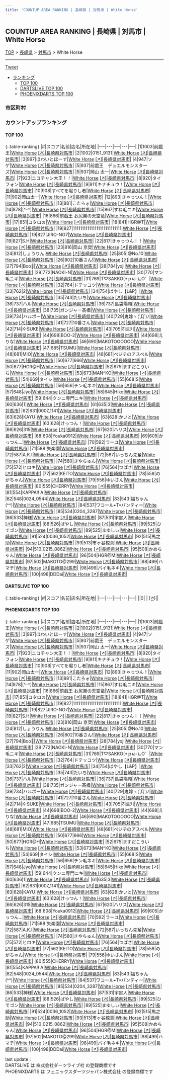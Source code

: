```yaml
---
title: 'COUNTUP AREA RANKING | 長崎県 | 対馬市 | White Horse'
---
```

## COUNTUP AREA RANKING | 長崎県 | 対馬市 | White Horse

[TOP](/darts/rank/) > [長崎県](/darts/rank/長崎県/) > [対馬市](/darts/rank/長崎県/対馬市/) > White Horse

___

<a href="https://twitter.com/share?ref_src=twsrc%5Etfw" data-text="COUNTUP AREA RANKING | 長崎県対馬市White Horse" class="twitter-share-button" data-hashtags="DARTSLIVE,PHOENIXDARTS,darts,ダーツ" data-show-count="false">Tweet</a>

* [ランキング](#カウントアップランキング)
    * [TOP 100](#top-100)
    * [DARTSLIVE TOP 100](#dartslive-top-100)
    * [PHOENIXDARTS TOP 100](#phoenixdarts-top-100)

### 市区町村

<ul>

</ul>

### カウントアップランキング

#### TOP 100



{:.table-ranking}
|#|スコア|名前|店名|所在地|
|---|---|---|---|---|
|1|1003|<span class="rank-name-pd">前戯王</span>|<a href="/darts/rank/shops/49602.html">White Horse</a> <a href="https://vs.phoenixdarts.com/jp/shop/shopDetailInfo/s_49602?s_seq=49602">[↗]</a>|<a href="/darts/rank/長崎県/対馬市">長崎県対馬市</a>|
|2|1002|<span class="rank-name-pd">0151_9131</span>|<a href="/darts/rank/shops/49602.html">White Horse</a> <a href="https://vs.phoenixdarts.com/jp/shop/shopDetailInfo/s_49602?s_seq=49602">[↗]</a>|<a href="/darts/rank/長崎県/対馬市">長崎県対馬市</a>|
|3|997|<span class="rank-name-pd">ほわいとほーす</span>|<a href="/darts/rank/shops/49602.html">White Horse</a> <a href="https://vs.phoenixdarts.com/jp/shop/shopDetailInfo/s_49602?s_seq=49602">[↗]</a>|<a href="/darts/rank/長崎県/対馬市">長崎県対馬市</a>|
|4|947|<span class="rank-name-pd">ソゲ</span>|<a href="/darts/rank/shops/49602.html">White Horse</a> <a href="https://vs.phoenixdarts.com/jp/shop/shopDetailInfo/s_49602?s_seq=49602">[↗]</a>|<a href="/darts/rank/長崎県/対馬市">長崎県対馬市</a>|
|5|937|<span class="rank-name-pd">前戯王　デュエルモンスターズ</span>|<a href="/darts/rank/shops/49602.html">White Horse</a> <a href="https://vs.phoenixdarts.com/jp/shop/shopDetailInfo/s_49602?s_seq=49602">[↗]</a>|<a href="/darts/rank/長崎県/対馬市">長崎県対馬市</a>|
|5|937|<span class="rank-name-pd">岡山 太一</span>|<a href="/darts/rank/shops/49602.html">White Horse</a> <a href="https://vs.phoenixdarts.com/jp/shop/shopDetailInfo/s_49602?s_seq=49602">[↗]</a>|<a href="/darts/rank/長崎県/対馬市">長崎県対馬市</a>|
|7|923|<span class="rank-name-pd">ニコチャン大王！！</span>|<a href="/darts/rank/shops/49602.html">White Horse</a> <a href="https://vs.phoenixdarts.com/jp/shop/shopDetailInfo/s_49602?s_seq=49602">[↗]</a>|<a href="/darts/rank/長崎県/対馬市">長崎県対馬市</a>|
|8|920|<span class="rank-name-pd">タイフォン</span>|<a href="/darts/rank/shops/49602.html">White Horse</a> <a href="https://vs.phoenixdarts.com/jp/shop/shopDetailInfo/s_49602?s_seq=49602">[↗]</a>|<a href="/darts/rank/長崎県/対馬市">長崎県対馬市</a>|
|9|911|<span class="rank-name-pd">キナチュウ！</span>|<a href="/darts/rank/shops/49602.html">White Horse</a> <a href="https://vs.phoenixdarts.com/jp/shop/shopDetailInfo/s_49602?s_seq=49602">[↗]</a>|<a href="/darts/rank/長崎県/対馬市">長崎県対馬市</a>|
|10|908|<span class="rank-name-pd">すべてを堀りし者</span>|<a href="/darts/rank/shops/49602.html">White Horse</a> <a href="https://vs.phoenixdarts.com/jp/shop/shopDetailInfo/s_49602?s_seq=49602">[↗]</a>|<a href="/darts/rank/長崎県/対馬市">長崎県対馬市</a>|
|11|902|<span class="rank-name-pd">岡山太一</span>|<a href="/darts/rank/shops/49602.html">White Horse</a> <a href="https://vs.phoenixdarts.com/jp/shop/shopDetailInfo/s_49602?s_seq=49602">[↗]</a>|<a href="/darts/rank/長崎県/対馬市">長崎県対馬市</a>|
|12|893|<span class="rank-name-pd">きゃっつん！</span>|<a href="/darts/rank/shops/49602.html">White Horse</a> <a href="https://vs.phoenixdarts.com/jp/shop/shopDetailInfo/s_49602?s_seq=49602">[↗]</a>|<a href="/darts/rank/長崎県/対馬市">長崎県対馬市</a>|
|13|881|<span class="rank-name-pd">こたろォ</span>|<a href="/darts/rank/shops/49602.html">White Horse</a> <a href="https://vs.phoenixdarts.com/jp/shop/shopDetailInfo/s_49602?s_seq=49602">[↗]</a>|<a href="/darts/rank/長崎県/対馬市">長崎県対馬市</a>|
|14|878|<span class="rank-name-pd">[^-^]</span>|<a href="/darts/rank/shops/49602.html">White Horse</a> <a href="https://vs.phoenixdarts.com/jp/shop/shopDetailInfo/s_49602?s_seq=49602">[↗]</a>|<a href="/darts/rank/長崎県/対馬市">長崎県対馬市</a>|
|15|867|<span class="rank-name-pd">すね毛ニキ</span>|<a href="/darts/rank/shops/49602.html">White Horse</a> <a href="https://vs.phoenixdarts.com/jp/shop/shopDetailInfo/s_49602?s_seq=49602">[↗]</a>|<a href="/darts/rank/長崎県/対馬市">長崎県対馬市</a>|
|16|866|<span class="rank-name-pd">前戯王   お尻巣の天空竜</span>|<a href="/darts/rank/shops/49602.html">White Horse</a> <a href="https://vs.phoenixdarts.com/jp/shop/shopDetailInfo/s_49602?s_seq=49602">[↗]</a>|<a href="/darts/rank/長崎県/対馬市">長崎県対馬市</a>|
|17|851|<span class="rank-name-pd">コタロぉ</span>|<a href="/darts/rank/shops/49602.html">White Horse</a> <a href="https://vs.phoenixdarts.com/jp/shop/shopDetailInfo/s_49602?s_seq=49602">[↗]</a>|<a href="/darts/rank/長崎県/対馬市">長崎県対馬市</a>|
|18|841|<span class="rank-name-pd">HGR@T</span>|<a href="/darts/rank/shops/49602.html">White Horse</a> <a href="https://vs.phoenixdarts.com/jp/shop/shopDetailInfo/s_49602?s_seq=49602">[↗]</a>|<a href="/darts/rank/長崎県/対馬市">長崎県対馬市</a>|
|19|827|<span class="rank-name-pd">111111111111111111111111111</span>|<a href="/darts/rank/shops/49602.html">White Horse</a> <a href="https://vs.phoenixdarts.com/jp/shop/shopDetailInfo/s_49602?s_seq=49602">[↗]</a>|<a href="/darts/rank/長崎県/対馬市">長崎県対馬市</a>|
|19|827|<span class="rank-name-pd">JIRO-NO7</span>|<a href="/darts/rank/shops/49602.html">White Horse</a> <a href="https://vs.phoenixdarts.com/jp/shop/shopDetailInfo/s_49602?s_seq=49602">[↗]</a>|<a href="/darts/rank/長崎県/対馬市">長崎県対馬市</a>|
|19|827|<span class="rank-name-pd">S.H</span>|<a href="/darts/rank/shops/49602.html">White Horse</a> <a href="https://vs.phoenixdarts.com/jp/shop/shopDetailInfo/s_49602?s_seq=49602">[↗]</a>|<a href="/darts/rank/長崎県/対馬市">長崎県対馬市</a>|
|22|817|<span class="rank-name-pd">きゃっつん！！</span>|<a href="/darts/rank/shops/49602.html">White Horse</a> <a href="https://vs.phoenixdarts.com/jp/shop/shopDetailInfo/s_49602?s_seq=49602">[↗]</a>|<a href="/darts/rank/長崎県/対馬市">長崎県対馬市</a>|
|23|816|<span class="rank-name-pd">岡山 京奨</span>|<a href="/darts/rank/shops/49602.html">White Horse</a> <a href="https://vs.phoenixdarts.com/jp/shop/shopDetailInfo/s_49602?s_seq=49602">[↗]</a>|<a href="/darts/rank/長崎県/対馬市">長崎県対馬市</a>|
|24|812|<span class="rank-name-pd">しょうりん</span>|<a href="/darts/rank/shops/49602.html">White Horse</a> <a href="https://vs.phoenixdarts.com/jp/shop/shopDetailInfo/s_49602?s_seq=49602">[↗]</a>|<a href="/darts/rank/長崎県/対馬市">長崎県対馬市</a>|
|25|805|<span class="rank-name-pd">@No.10</span>|<a href="/darts/rank/shops/49602.html">White Horse</a> <a href="https://vs.phoenixdarts.com/jp/shop/shopDetailInfo/s_49602?s_seq=49602">[↗]</a>|<a href="/darts/rank/長崎県/対馬市">長崎県対馬市</a>|
|26|802|<span class="rank-name-pd">10番さん!</span>|<a href="/darts/rank/shops/49602.html">White Horse</a> <a href="https://vs.phoenixdarts.com/jp/shop/shopDetailInfo/s_49602?s_seq=49602">[↗]</a>|<a href="/darts/rank/長崎県/対馬市">長崎県対馬市</a>|
|27|794|<span class="rank-name-pd">Boo🐷</span>|<a href="/darts/rank/shops/49602.html">White Horse</a> <a href="https://vs.phoenixdarts.com/jp/shop/shopDetailInfo/s_49602?s_seq=49602">[↗]</a>|<a href="/darts/rank/長崎県/対馬市">長崎県対馬市</a>|
|28|784|<span class="rank-name-pd">yoji</span>|<a href="/darts/rank/shops/49602.html">White Horse</a> <a href="https://vs.phoenixdarts.com/jp/shop/shopDetailInfo/s_49602?s_seq=49602">[↗]</a>|<a href="/darts/rank/長崎県/対馬市">長崎県対馬市</a>|
|29|772|<span class="rank-name-pd">NAOKI-N</span>|<a href="/darts/rank/shops/49602.html">White Horse</a> <a href="https://vs.phoenixdarts.com/jp/shop/shopDetailInfo/s_49602?s_seq=49602">[↗]</a>|<a href="/darts/rank/長崎県/対馬市">長崎県対馬市</a>|
|30|770|<span class="rank-name-pd">マン毛ニキ</span>|<a href="/darts/rank/shops/49602.html">White Horse</a> <a href="https://vs.phoenixdarts.com/jp/shop/shopDetailInfo/s_49602?s_seq=49602">[↗]</a>|<a href="/darts/rank/長崎県/対馬市">長崎県対馬市</a>|
|31|769|<span class="rank-name-pd">T♡SAKKO(*ｐω-)｡O゜</span>|<a href="/darts/rank/shops/49602.html">White Horse</a> <a href="https://vs.phoenixdarts.com/jp/shop/shopDetailInfo/s_49602?s_seq=49602">[↗]</a>|<a href="/darts/rank/長崎県/対馬市">長崎県対馬市</a>|
|32|764|<span class="rank-name-pd">ドテッコツ</span>|<a href="/darts/rank/shops/49602.html">White Horse</a> <a href="https://vs.phoenixdarts.com/jp/shop/shopDetailInfo/s_49602?s_seq=49602">[↗]</a>|<a href="/darts/rank/長崎県/対馬市">長崎県対馬市</a>|
|33|762|<span class="rank-name-pd">2</span>|<a href="/darts/rank/shops/49602.html">White Horse</a> <a href="https://vs.phoenixdarts.com/jp/shop/shopDetailInfo/s_49602?s_seq=49602">[↗]</a>|<a href="/darts/rank/長崎県/対馬市">長崎県対馬市</a>|
|34|754|<span class="rank-name-pd">ばやし【L&amp;P】</span>|<a href="/darts/rank/shops/49602.html">White Horse</a> <a href="https://vs.phoenixdarts.com/jp/shop/shopDetailInfo/s_49602?s_seq=49602">[↗]</a>|<a href="/darts/rank/長崎県/対馬市">長崎県対馬市</a>|
|35|743|<span class="rank-name-pd">たいち</span>|<a href="/darts/rank/shops/49602.html">White Horse</a> <a href="https://vs.phoenixdarts.com/jp/shop/shopDetailInfo/s_49602?s_seq=49602">[↗]</a>|<a href="/darts/rank/長崎県/対馬市">長崎県対馬市</a>|
|36|737|<span class="rank-name-pd">ハル</span>|<a href="/darts/rank/shops/49602.html">White Horse</a> <a href="https://vs.phoenixdarts.com/jp/shop/shopDetailInfo/s_49602?s_seq=49602">[↗]</a>|<a href="/darts/rank/長崎県/対馬市">長崎県対馬市</a>|
|36|737|<span class="rank-name-pd">島袋陽頼</span>|<a href="/darts/rank/shops/49602.html">White Horse</a> <a href="https://vs.phoenixdarts.com/jp/shop/shopDetailInfo/s_49602?s_seq=49602">[↗]</a>|<a href="/darts/rank/長崎県/対馬市">長崎県対馬市</a>|
|38|735|<span class="rank-name-pd">ガンジャー髙橋</span>|<a href="/darts/rank/shops/49602.html">White Horse</a> <a href="https://vs.phoenixdarts.com/jp/shop/shopDetailInfo/s_49602?s_seq=49602">[↗]</a>|<a href="/darts/rank/長崎県/対馬市">長崎県対馬市</a>|
|39|734|<span class="rank-name-pd">ハルボー</span>|<a href="/darts/rank/shops/49602.html">White Horse</a> <a href="https://vs.phoenixdarts.com/jp/shop/shopDetailInfo/s_49602?s_seq=49602">[↗]</a>|<a href="/darts/rank/長崎県/対馬市">長崎県対馬市</a>|
|40|729|<span class="rank-name-pd">鬼嫁ヽ(`Д´)ﾉ</span>|<a href="/darts/rank/shops/49602.html">White Horse</a> <a href="https://vs.phoenixdarts.com/jp/shop/shopDetailInfo/s_49602?s_seq=49602">[↗]</a>|<a href="/darts/rank/長崎県/対馬市">長崎県対馬市</a>|
|41|727|<span class="rank-name-pd">10番さん</span>|<a href="/darts/rank/shops/49602.html">White Horse</a> <a href="https://vs.phoenixdarts.com/jp/shop/shopDetailInfo/s_49602?s_seq=49602">[↗]</a>|<a href="/darts/rank/長崎県/対馬市">長崎県対馬市</a>|
|42|714|<span class="rank-name-pd">K-SUKE</span>|<a href="/darts/rank/shops/49602.html">White Horse</a> <a href="https://vs.phoenixdarts.com/jp/shop/shopDetailInfo/s_49602?s_seq=49602">[↗]</a>|<a href="/darts/rank/長崎県/対馬市">長崎県対馬市</a>|
|43|705|<span class="rank-name-pd">히로키</span>|<a href="/darts/rank/shops/49602.html">White Horse</a> <a href="https://vs.phoenixdarts.com/jp/shop/shopDetailInfo/s_49602?s_seq=49602">[↗]</a>|<a href="/darts/rank/長崎県/対馬市">長崎県対馬市</a>|
|44|698|<span class="rank-name-pd">BOO-2</span>|<a href="/darts/rank/shops/49602.html">White Horse</a> <a href="https://vs.phoenixdarts.com/jp/shop/shopDetailInfo/s_49602?s_seq=49602">[↗]</a>|<a href="/darts/rank/長崎県/対馬市">長崎県対馬市</a>|
|44|698|<span class="rank-name-pd">えりな</span>|<a href="/darts/rank/shops/49602.html">White Horse</a> <a href="https://vs.phoenixdarts.com/jp/shop/shopDetailInfo/s_49602?s_seq=49602">[↗]</a>|<a href="/darts/rank/長崎県/対馬市">長崎県対馬市</a>|
|46|690|<span class="rank-name-pd">MAKOTOOOOOO</span>|<a href="/darts/rank/shops/49602.html">White Horse</a> <a href="https://vs.phoenixdarts.com/jp/shop/shopDetailInfo/s_49602?s_seq=49602">[↗]</a>|<a href="/darts/rank/長崎県/対馬市">長崎県対馬市</a>|
|47|685|<span class="rank-name-pd">TSUMU</span>|<a href="/darts/rank/shops/49602.html">White Horse</a> <a href="https://vs.phoenixdarts.com/jp/shop/shopDetailInfo/s_49602?s_seq=49602">[↗]</a>|<a href="/darts/rank/長崎県/対馬市">長崎県対馬市</a>|
|48|681|<span class="rank-name-pd">MIO</span>|<a href="/darts/rank/shops/49602.html">White Horse</a> <a href="https://vs.phoenixdarts.com/jp/shop/shopDetailInfo/s_49602?s_seq=49602">[↗]</a>|<a href="/darts/rank/長崎県/対馬市">長崎県対馬市</a>|
|48|681|<span class="rank-name-pd">ペジテのアスベル</span>|<a href="/darts/rank/shops/49602.html">White Horse</a> <a href="https://vs.phoenixdarts.com/jp/shop/shopDetailInfo/s_49602?s_seq=49602">[↗]</a>|<a href="/darts/rank/長崎県/対馬市">長崎県対馬市</a>|
|50|677|<span class="rank-name-pd">666</span>|<a href="/darts/rank/shops/49602.html">White Horse</a> <a href="https://vs.phoenixdarts.com/jp/shop/shopDetailInfo/s_49602?s_seq=49602">[↗]</a>|<a href="/darts/rank/長崎県/対馬市">長崎県対馬市</a>|
|50|677|<span class="rank-name-pd">HGR@H</span>|<a href="/darts/rank/shops/49602.html">White Horse</a> <a href="https://vs.phoenixdarts.com/jp/shop/shopDetailInfo/s_49602?s_seq=49602">[↗]</a>|<a href="/darts/rank/長崎県/対馬市">長崎県対馬市</a>|
|52|675|<span class="rank-name-pd">ますだこういち</span>|<a href="/darts/rank/shops/49602.html">White Horse</a> <a href="https://vs.phoenixdarts.com/jp/shop/shopDetailInfo/s_49602?s_seq=49602">[↗]</a>|<a href="/darts/rank/長崎県/対馬市">長崎県対馬市</a>|
|53|673|<span class="rank-name-pd">MAN^KO</span>|<a href="/darts/rank/shops/49602.html">White Horse</a> <a href="https://vs.phoenixdarts.com/jp/shop/shopDetailInfo/s_49602?s_seq=49602">[↗]</a>|<a href="/darts/rank/長崎県/対馬市">長崎県対馬市</a>|
|54|669|<span class="rank-name-pd">タイシ</span>|<a href="/darts/rank/shops/49602.html">White Horse</a> <a href="https://vs.phoenixdarts.com/jp/shop/shopDetailInfo/s_49602?s_seq=49602">[↗]</a>|<a href="/darts/rank/長崎県/対馬市">長崎県対馬市</a>|
|55|668|<span class="rank-name-pd">S</span>|<a href="/darts/rank/shops/49602.html">White Horse</a> <a href="https://vs.phoenixdarts.com/jp/shop/shopDetailInfo/s_49602?s_seq=49602">[↗]</a>|<a href="/darts/rank/長崎県/対馬市">長崎県対馬市</a>|
|56|656|<span class="rank-name-pd">チン毛ネキ</span>|<a href="/darts/rank/shops/49602.html">White Horse</a> <a href="https://vs.phoenixdarts.com/jp/shop/shopDetailInfo/s_49602?s_seq=49602">[↗]</a>|<a href="/darts/rank/長崎県/対馬市">長崎県対馬市</a>|
|57|648|<span class="rank-name-pd">Jyo</span>|<a href="/darts/rank/shops/49602.html">White Horse</a> <a href="https://vs.phoenixdarts.com/jp/shop/shopDetailInfo/s_49602?s_seq=49602">[↗]</a>|<a href="/darts/rank/長崎県/対馬市">長崎県対馬市</a>|
|58|645|<span class="rank-name-pd">Hiko</span>|<a href="/darts/rank/shops/49602.html">White Horse</a> <a href="https://vs.phoenixdarts.com/jp/shop/shopDetailInfo/s_49602?s_seq=49602">[↗]</a>|<a href="/darts/rank/長崎県/対馬市">長崎県対馬市</a>|
|59|644|<span class="rank-name-pd">クンニ専門ニキ</span>|<a href="/darts/rank/shops/49602.html">White Horse</a> <a href="https://vs.phoenixdarts.com/jp/shop/shopDetailInfo/s_49602?s_seq=49602">[↗]</a>|<a href="/darts/rank/長崎県/対馬市">長崎県対馬市</a>|
|60|636|<span class="rank-name-pd">1</span>|<a href="/darts/rank/shops/49602.html">White Horse</a> <a href="https://vs.phoenixdarts.com/jp/shop/shopDetailInfo/s_49602?s_seq=49602">[↗]</a>|<a href="/darts/rank/長崎県/対馬市">長崎県対馬市</a>|
|61|635|<span class="rank-name-pd">3</span>|<a href="/darts/rank/shops/49602.html">White Horse</a> <a href="https://vs.phoenixdarts.com/jp/shop/shopDetailInfo/s_49602?s_seq=49602">[↗]</a>|<a href="/darts/rank/長崎県/対馬市">長崎県対馬市</a>|
|62|631|<span class="rank-name-pd">0007_1141</span>|<a href="/darts/rank/shops/49602.html">White Horse</a> <a href="https://vs.phoenixdarts.com/jp/shop/shopDetailInfo/s_49602?s_seq=49602">[↗]</a>|<a href="/darts/rank/長崎県/対馬市">長崎県対馬市</a>|
|63|628|<span class="rank-name-pd">KAYU</span>|<a href="/darts/rank/shops/49602.html">White Horse</a> <a href="https://vs.phoenixdarts.com/jp/shop/shopDetailInfo/s_49602?s_seq=49602">[↗]</a>|<a href="/darts/rank/長崎県/対馬市">長崎県対馬市</a>|
|63|628|<span class="rank-name-pd">かいと</span>|<a href="/darts/rank/shops/49602.html">White Horse</a> <a href="https://vs.phoenixdarts.com/jp/shop/shopDetailInfo/s_49602?s_seq=49602">[↗]</a>|<a href="/darts/rank/長崎県/対馬市">長崎県対馬市</a>|
|63|628|<span class="rank-name-pd">けっつん！</span>|<a href="/darts/rank/shops/49602.html">White Horse</a> <a href="https://vs.phoenixdarts.com/jp/shop/shopDetailInfo/s_49602?s_seq=49602">[↗]</a>|<a href="/darts/rank/長崎県/対馬市">長崎県対馬市</a>|
|66|626|<span class="rank-name-pd">315</span>|<a href="/darts/rank/shops/49602.html">White Horse</a> <a href="https://vs.phoenixdarts.com/jp/shop/shopDetailInfo/s_49602?s_seq=49602">[↗]</a>|<a href="/darts/rank/長崎県/対馬市">長崎県対馬市</a>|
|67|620|<span class="rank-name-pd">ハリス</span>|<a href="/darts/rank/shops/49602.html">White Horse</a> <a href="https://vs.phoenixdarts.com/jp/shop/shopDetailInfo/s_49602?s_seq=49602">[↗]</a>|<a href="/darts/rank/長崎県/対馬市">長崎県対馬市</a>|
|68|608|<span class="rank-name-pd">Youka0912</span>|<a href="/darts/rank/shops/49602.html">White Horse</a> <a href="https://vs.phoenixdarts.com/jp/shop/shopDetailInfo/s_49602?s_seq=49602">[↗]</a>|<a href="/darts/rank/長崎県/対馬市">長崎県対馬市</a>|
|69|605|<span class="rank-name-pd">かっつん…</span>|<a href="/darts/rank/shops/49602.html">White Horse</a> <a href="https://vs.phoenixdarts.com/jp/shop/shopDetailInfo/s_49602?s_seq=49602">[↗]</a>|<a href="/darts/rank/長崎県/対馬市">長崎県対馬市</a>|
|70|592|<span class="rank-name-pd">ラーユ</span>|<a href="/darts/rank/shops/49602.html">White Horse</a> <a href="https://vs.phoenixdarts.com/jp/shop/shopDetailInfo/s_49602?s_seq=49602">[↗]</a>|<a href="/darts/rank/長崎県/対馬市">長崎県対馬市</a>|
|71|588|<span class="rank-name-pd">失楽園</span>|<a href="/darts/rank/shops/49602.html">White Horse</a> <a href="https://vs.phoenixdarts.com/jp/shop/shopDetailInfo/s_49602?s_seq=49602">[↗]</a>|<a href="/darts/rank/長崎県/対馬市">長崎県対馬市</a>|
|72|587|<span class="rank-name-pd">A.K.I</span>|<a href="/darts/rank/shops/49602.html">White Horse</a> <a href="https://vs.phoenixdarts.com/jp/shop/shopDetailInfo/s_49602?s_seq=49602">[↗]</a>|<a href="/darts/rank/長崎県/対馬市">長崎県対馬市</a>|
|72|587|<span class="rank-name-pd">いっちん先輩</span>|<a href="/darts/rank/shops/49602.html">White Horse</a> <a href="https://vs.phoenixdarts.com/jp/shop/shopDetailInfo/s_49602?s_seq=49602">[↗]</a>|<a href="/darts/rank/長崎県/対馬市">長崎県対馬市</a>|
|74|580|<span class="rank-name-pd">きやちゅん</span>|<a href="/darts/rank/shops/49602.html">White Horse</a> <a href="https://vs.phoenixdarts.com/jp/shop/shopDetailInfo/s_49602?s_seq=49602">[↗]</a>|<a href="/darts/rank/長崎県/対馬市">長崎県対馬市</a>|
|75|572|<span class="rank-name-pd">ヒロキ</span>|<a href="/darts/rank/shops/49602.html">White Horse</a> <a href="https://vs.phoenixdarts.com/jp/shop/shopDetailInfo/s_49602?s_seq=49602">[↗]</a>|<a href="/darts/rank/長崎県/対馬市">長崎県対馬市</a>|
|76|564|<span class="rank-name-pd">つばさ</span>|<a href="/darts/rank/shops/49602.html">White Horse</a> <a href="https://vs.phoenixdarts.com/jp/shop/shopDetailInfo/s_49602?s_seq=49602">[↗]</a>|<a href="/darts/rank/長崎県/対馬市">長崎県対馬市</a>|
|77|562|<span class="rank-name-pd">KEITO</span>|<a href="/darts/rank/shops/49602.html">White Horse</a> <a href="https://vs.phoenixdarts.com/jp/shop/shopDetailInfo/s_49602?s_seq=49602">[↗]</a>|<a href="/darts/rank/長崎県/対馬市">長崎県対馬市</a>|
|78|558|<span class="rank-name-pd">のがちゃん</span>|<a href="/darts/rank/shops/49602.html">White Horse</a> <a href="https://vs.phoenixdarts.com/jp/shop/shopDetailInfo/s_49602?s_seq=49602">[↗]</a>|<a href="/darts/rank/長崎県/対馬市">長崎県対馬市</a>|
|79|556|<span class="rank-name-pd">ゆいさん</span>|<a href="/darts/rank/shops/49602.html">White Horse</a> <a href="https://vs.phoenixdarts.com/jp/shop/shopDetailInfo/s_49602?s_seq=49602">[↗]</a>|<a href="/darts/rank/長崎県/対馬市">長崎県対馬市</a>|
|80|555|<span class="rank-name-pd">CHERRY</span>|<a href="/darts/rank/shops/49602.html">White Horse</a> <a href="https://vs.phoenixdarts.com/jp/shop/shopDetailInfo/s_49602?s_seq=49602">[↗]</a>|<a href="/darts/rank/長崎県/対馬市">長崎県対馬市</a>|
|81|554|<span class="rank-name-pd">KAPPA!! A</span>|<a href="/darts/rank/shops/49602.html">White Horse</a> <a href="https://vs.phoenixdarts.com/jp/shop/shopDetailInfo/s_49602?s_seq=49602">[↗]</a>|<a href="/darts/rank/長崎県/対馬市">長崎県対馬市</a>|
|82|548|<span class="rank-name-pd">0024_0544</span>|<a href="/darts/rank/shops/49602.html">White Horse</a> <a href="https://vs.phoenixdarts.com/jp/shop/shopDetailInfo/s_49602?s_seq=49602">[↗]</a>|<a href="/darts/rank/長崎県/対馬市">長崎県対馬市</a>|
|83|543|<span class="rank-name-pd">福ちゃん(^^)</span>|<a href="/darts/rank/shops/49602.html">White Horse</a> <a href="https://vs.phoenixdarts.com/jp/shop/shopDetailInfo/s_49602?s_seq=49602">[↗]</a>|<a href="/darts/rank/長崎県/対馬市">長崎県対馬市</a>|
|84|537|<span class="rank-name-pd">ワコール•T•パンティー</span>|<a href="/darts/rank/shops/49602.html">White Horse</a> <a href="https://vs.phoenixdarts.com/jp/shop/shopDetailInfo/s_49602?s_seq=49602">[↗]</a>|<a href="/darts/rank/長崎県/対馬市">長崎県対馬市</a>|
|85|534|<span class="rank-name-pd">0204_3287</span>|<a href="/darts/rank/shops/49602.html">White Horse</a> <a href="https://vs.phoenixdarts.com/jp/shop/shopDetailInfo/s_49602?s_seq=49602">[↗]</a>|<a href="/darts/rank/長崎県/対馬市">長崎県対馬市</a>|
|86|533|<span class="rank-name-pd">神様</span>|<a href="/darts/rank/shops/49602.html">White Horse</a> <a href="https://vs.phoenixdarts.com/jp/shop/shopDetailInfo/s_49602?s_seq=49602">[↗]</a>|<a href="/darts/rank/長崎県/対馬市">長崎県対馬市</a>|
|87|531|<span class="rank-name-pd">宇宙人</span>|<a href="/darts/rank/shops/49602.html">White Horse</a> <a href="https://vs.phoenixdarts.com/jp/shop/shopDetailInfo/s_49602?s_seq=49602">[↗]</a>|<a href="/darts/rank/長崎県/対馬市">長崎県対馬市</a>|
|88|526|<span class="rank-name-pd">ばやし</span>|<a href="/darts/rank/shops/49602.html">White Horse</a> <a href="https://vs.phoenixdarts.com/jp/shop/shopDetailInfo/s_49602?s_seq=49602">[↗]</a>|<a href="/darts/rank/長崎県/対馬市">長崎県対馬市</a>|
|89|525|<span class="rank-name-pd">ひでゴン</span>|<a href="/darts/rank/shops/49602.html">White Horse</a> <a href="https://vs.phoenixdarts.com/jp/shop/shopDetailInfo/s_49602?s_seq=49602">[↗]</a>|<a href="/darts/rank/長崎県/対馬市">長崎県対馬市</a>|
|89|525|<span class="rank-name-pd">まゆしぃ</span>|<a href="/darts/rank/shops/49602.html">White Horse</a> <a href="https://vs.phoenixdarts.com/jp/shop/shopDetailInfo/s_49602?s_seq=49602">[↗]</a>|<a href="/darts/rank/長崎県/対馬市">長崎県対馬市</a>|
|91|524|<span class="rank-name-pd">0036_1052</span>|<a href="/darts/rank/shops/49602.html">White Horse</a> <a href="https://vs.phoenixdarts.com/jp/shop/shopDetailInfo/s_49602?s_seq=49602">[↗]</a>|<a href="/darts/rank/長崎県/対馬市">長崎県対馬市</a>|
|92|515|<span class="rank-name-pd">馬之助</span>|<a href="/darts/rank/shops/49602.html">White Horse</a> <a href="https://vs.phoenixdarts.com/jp/shop/shopDetailInfo/s_49602?s_seq=49602">[↗]</a>|<a href="/darts/rank/長崎県/対馬市">長崎県対馬市</a>|
|93|513|<span class="rank-name-pd">市ヶ谷椋真</span>|<a href="/darts/rank/shops/49602.html">White Horse</a> <a href="https://vs.phoenixdarts.com/jp/shop/shopDetailInfo/s_49602?s_seq=49602">[↗]</a>|<a href="/darts/rank/長崎県/対馬市">長崎県対馬市</a>|
|94|510|<span class="rank-name-pd">0215_0862</span>|<a href="/darts/rank/shops/49602.html">White Horse</a> <a href="https://vs.phoenixdarts.com/jp/shop/shopDetailInfo/s_49602?s_seq=49602">[↗]</a>|<a href="/darts/rank/長崎県/対馬市">長崎県対馬市</a>|
|95|508|<span class="rank-name-pd">かめちゃん</span>|<a href="/darts/rank/shops/49602.html">White Horse</a> <a href="https://vs.phoenixdarts.com/jp/shop/shopDetailInfo/s_49602?s_seq=49602">[↗]</a>|<a href="/darts/rank/長崎県/対馬市">長崎県対馬市</a>|
|96|504|<span class="rank-name-pd">HGR@M</span>|<a href="/darts/rank/shops/49602.html">White Horse</a> <a href="https://vs.phoenixdarts.com/jp/shop/shopDetailInfo/s_49602?s_seq=49602">[↗]</a>|<a href="/darts/rank/長崎県/対馬市">長崎県対馬市</a>|
|97|502|<span class="rank-name-pd">MAKOTO@299</span>|<a href="/darts/rank/shops/49602.html">White Horse</a> <a href="https://vs.phoenixdarts.com/jp/shop/shopDetailInfo/s_49602?s_seq=49602">[↗]</a>|<a href="/darts/rank/長崎県/対馬市">長崎県対馬市</a>|
|98|499|<span class="rank-name-pd">ハマチ</span>|<a href="/darts/rank/shops/49602.html">White Horse</a> <a href="https://vs.phoenixdarts.com/jp/shop/shopDetailInfo/s_49602?s_seq=49602">[↗]</a>|<a href="/darts/rank/長崎県/対馬市">長崎県対馬市</a>|
|98|499|<span class="rank-name-pd">パイ毛ネキ</span>|<a href="/darts/rank/shops/49602.html">White Horse</a> <a href="https://vs.phoenixdarts.com/jp/shop/shopDetailInfo/s_49602?s_seq=49602">[↗]</a>|<a href="/darts/rank/長崎県/対馬市">長崎県対馬市</a>|
|100|498|<span class="rank-name-pd">DDDai</span>|<a href="/darts/rank/shops/49602.html">White Horse</a> <a href="https://vs.phoenixdarts.com/jp/shop/shopDetailInfo/s_49602?s_seq=49602">[↗]</a>|<a href="/darts/rank/長崎県/対馬市">長崎県対馬市</a>|


#### DARTSLIVE TOP 100



{:.table-ranking}
|#|スコア|名前|店名|所在地|
|---|---|---|---|---|
||0|<span class="rank-name-dl"> </span>|<a href="/darts/rank/shops/.html"></a> <a href="">[↗]</a>|<a href="/darts/rank//"></a>|


#### PHOENIXDARTS TOP 100



{:.table-ranking}
|#|スコア|名前|店名|所在地|
|---|---|---|---|---|
|1|1003|<span class="rank-name-pd">前戯王</span>|<a href="/darts/rank/shops/49602.html">White Horse</a> <a href="https://vs.phoenixdarts.com/jp/shop/shopDetailInfo/s_49602?s_seq=49602">[↗]</a>|<a href="/darts/rank/長崎県/対馬市">長崎県対馬市</a>|
|2|1002|<span class="rank-name-pd">0151_9131</span>|<a href="/darts/rank/shops/49602.html">White Horse</a> <a href="https://vs.phoenixdarts.com/jp/shop/shopDetailInfo/s_49602?s_seq=49602">[↗]</a>|<a href="/darts/rank/長崎県/対馬市">長崎県対馬市</a>|
|3|997|<span class="rank-name-pd">ほわいとほーす</span>|<a href="/darts/rank/shops/49602.html">White Horse</a> <a href="https://vs.phoenixdarts.com/jp/shop/shopDetailInfo/s_49602?s_seq=49602">[↗]</a>|<a href="/darts/rank/長崎県/対馬市">長崎県対馬市</a>|
|4|947|<span class="rank-name-pd">ソゲ</span>|<a href="/darts/rank/shops/49602.html">White Horse</a> <a href="https://vs.phoenixdarts.com/jp/shop/shopDetailInfo/s_49602?s_seq=49602">[↗]</a>|<a href="/darts/rank/長崎県/対馬市">長崎県対馬市</a>|
|5|937|<span class="rank-name-pd">前戯王　デュエルモンスターズ</span>|<a href="/darts/rank/shops/49602.html">White Horse</a> <a href="https://vs.phoenixdarts.com/jp/shop/shopDetailInfo/s_49602?s_seq=49602">[↗]</a>|<a href="/darts/rank/長崎県/対馬市">長崎県対馬市</a>|
|5|937|<span class="rank-name-pd">岡山 太一</span>|<a href="/darts/rank/shops/49602.html">White Horse</a> <a href="https://vs.phoenixdarts.com/jp/shop/shopDetailInfo/s_49602?s_seq=49602">[↗]</a>|<a href="/darts/rank/長崎県/対馬市">長崎県対馬市</a>|
|7|923|<span class="rank-name-pd">ニコチャン大王！！</span>|<a href="/darts/rank/shops/49602.html">White Horse</a> <a href="https://vs.phoenixdarts.com/jp/shop/shopDetailInfo/s_49602?s_seq=49602">[↗]</a>|<a href="/darts/rank/長崎県/対馬市">長崎県対馬市</a>|
|8|920|<span class="rank-name-pd">タイフォン</span>|<a href="/darts/rank/shops/49602.html">White Horse</a> <a href="https://vs.phoenixdarts.com/jp/shop/shopDetailInfo/s_49602?s_seq=49602">[↗]</a>|<a href="/darts/rank/長崎県/対馬市">長崎県対馬市</a>|
|9|911|<span class="rank-name-pd">キナチュウ！</span>|<a href="/darts/rank/shops/49602.html">White Horse</a> <a href="https://vs.phoenixdarts.com/jp/shop/shopDetailInfo/s_49602?s_seq=49602">[↗]</a>|<a href="/darts/rank/長崎県/対馬市">長崎県対馬市</a>|
|10|908|<span class="rank-name-pd">すべてを堀りし者</span>|<a href="/darts/rank/shops/49602.html">White Horse</a> <a href="https://vs.phoenixdarts.com/jp/shop/shopDetailInfo/s_49602?s_seq=49602">[↗]</a>|<a href="/darts/rank/長崎県/対馬市">長崎県対馬市</a>|
|11|902|<span class="rank-name-pd">岡山太一</span>|<a href="/darts/rank/shops/49602.html">White Horse</a> <a href="https://vs.phoenixdarts.com/jp/shop/shopDetailInfo/s_49602?s_seq=49602">[↗]</a>|<a href="/darts/rank/長崎県/対馬市">長崎県対馬市</a>|
|12|893|<span class="rank-name-pd">きゃっつん！</span>|<a href="/darts/rank/shops/49602.html">White Horse</a> <a href="https://vs.phoenixdarts.com/jp/shop/shopDetailInfo/s_49602?s_seq=49602">[↗]</a>|<a href="/darts/rank/長崎県/対馬市">長崎県対馬市</a>|
|13|881|<span class="rank-name-pd">こたろォ</span>|<a href="/darts/rank/shops/49602.html">White Horse</a> <a href="https://vs.phoenixdarts.com/jp/shop/shopDetailInfo/s_49602?s_seq=49602">[↗]</a>|<a href="/darts/rank/長崎県/対馬市">長崎県対馬市</a>|
|14|878|<span class="rank-name-pd">[^-^]</span>|<a href="/darts/rank/shops/49602.html">White Horse</a> <a href="https://vs.phoenixdarts.com/jp/shop/shopDetailInfo/s_49602?s_seq=49602">[↗]</a>|<a href="/darts/rank/長崎県/対馬市">長崎県対馬市</a>|
|15|867|<span class="rank-name-pd">すね毛ニキ</span>|<a href="/darts/rank/shops/49602.html">White Horse</a> <a href="https://vs.phoenixdarts.com/jp/shop/shopDetailInfo/s_49602?s_seq=49602">[↗]</a>|<a href="/darts/rank/長崎県/対馬市">長崎県対馬市</a>|
|16|866|<span class="rank-name-pd">前戯王   お尻巣の天空竜</span>|<a href="/darts/rank/shops/49602.html">White Horse</a> <a href="https://vs.phoenixdarts.com/jp/shop/shopDetailInfo/s_49602?s_seq=49602">[↗]</a>|<a href="/darts/rank/長崎県/対馬市">長崎県対馬市</a>|
|17|851|<span class="rank-name-pd">コタロぉ</span>|<a href="/darts/rank/shops/49602.html">White Horse</a> <a href="https://vs.phoenixdarts.com/jp/shop/shopDetailInfo/s_49602?s_seq=49602">[↗]</a>|<a href="/darts/rank/長崎県/対馬市">長崎県対馬市</a>|
|18|841|<span class="rank-name-pd">HGR@T</span>|<a href="/darts/rank/shops/49602.html">White Horse</a> <a href="https://vs.phoenixdarts.com/jp/shop/shopDetailInfo/s_49602?s_seq=49602">[↗]</a>|<a href="/darts/rank/長崎県/対馬市">長崎県対馬市</a>|
|19|827|<span class="rank-name-pd">111111111111111111111111111</span>|<a href="/darts/rank/shops/49602.html">White Horse</a> <a href="https://vs.phoenixdarts.com/jp/shop/shopDetailInfo/s_49602?s_seq=49602">[↗]</a>|<a href="/darts/rank/長崎県/対馬市">長崎県対馬市</a>|
|19|827|<span class="rank-name-pd">JIRO-NO7</span>|<a href="/darts/rank/shops/49602.html">White Horse</a> <a href="https://vs.phoenixdarts.com/jp/shop/shopDetailInfo/s_49602?s_seq=49602">[↗]</a>|<a href="/darts/rank/長崎県/対馬市">長崎県対馬市</a>|
|19|827|<span class="rank-name-pd">S.H</span>|<a href="/darts/rank/shops/49602.html">White Horse</a> <a href="https://vs.phoenixdarts.com/jp/shop/shopDetailInfo/s_49602?s_seq=49602">[↗]</a>|<a href="/darts/rank/長崎県/対馬市">長崎県対馬市</a>|
|22|817|<span class="rank-name-pd">きゃっつん！！</span>|<a href="/darts/rank/shops/49602.html">White Horse</a> <a href="https://vs.phoenixdarts.com/jp/shop/shopDetailInfo/s_49602?s_seq=49602">[↗]</a>|<a href="/darts/rank/長崎県/対馬市">長崎県対馬市</a>|
|23|816|<span class="rank-name-pd">岡山 京奨</span>|<a href="/darts/rank/shops/49602.html">White Horse</a> <a href="https://vs.phoenixdarts.com/jp/shop/shopDetailInfo/s_49602?s_seq=49602">[↗]</a>|<a href="/darts/rank/長崎県/対馬市">長崎県対馬市</a>|
|24|812|<span class="rank-name-pd">しょうりん</span>|<a href="/darts/rank/shops/49602.html">White Horse</a> <a href="https://vs.phoenixdarts.com/jp/shop/shopDetailInfo/s_49602?s_seq=49602">[↗]</a>|<a href="/darts/rank/長崎県/対馬市">長崎県対馬市</a>|
|25|805|<span class="rank-name-pd">@No.10</span>|<a href="/darts/rank/shops/49602.html">White Horse</a> <a href="https://vs.phoenixdarts.com/jp/shop/shopDetailInfo/s_49602?s_seq=49602">[↗]</a>|<a href="/darts/rank/長崎県/対馬市">長崎県対馬市</a>|
|26|802|<span class="rank-name-pd">10番さん!</span>|<a href="/darts/rank/shops/49602.html">White Horse</a> <a href="https://vs.phoenixdarts.com/jp/shop/shopDetailInfo/s_49602?s_seq=49602">[↗]</a>|<a href="/darts/rank/長崎県/対馬市">長崎県対馬市</a>|
|27|794|<span class="rank-name-pd">Boo🐷</span>|<a href="/darts/rank/shops/49602.html">White Horse</a> <a href="https://vs.phoenixdarts.com/jp/shop/shopDetailInfo/s_49602?s_seq=49602">[↗]</a>|<a href="/darts/rank/長崎県/対馬市">長崎県対馬市</a>|
|28|784|<span class="rank-name-pd">yoji</span>|<a href="/darts/rank/shops/49602.html">White Horse</a> <a href="https://vs.phoenixdarts.com/jp/shop/shopDetailInfo/s_49602?s_seq=49602">[↗]</a>|<a href="/darts/rank/長崎県/対馬市">長崎県対馬市</a>|
|29|772|<span class="rank-name-pd">NAOKI-N</span>|<a href="/darts/rank/shops/49602.html">White Horse</a> <a href="https://vs.phoenixdarts.com/jp/shop/shopDetailInfo/s_49602?s_seq=49602">[↗]</a>|<a href="/darts/rank/長崎県/対馬市">長崎県対馬市</a>|
|30|770|<span class="rank-name-pd">マン毛ニキ</span>|<a href="/darts/rank/shops/49602.html">White Horse</a> <a href="https://vs.phoenixdarts.com/jp/shop/shopDetailInfo/s_49602?s_seq=49602">[↗]</a>|<a href="/darts/rank/長崎県/対馬市">長崎県対馬市</a>|
|31|769|<span class="rank-name-pd">T♡SAKKO(*ｐω-)｡O゜</span>|<a href="/darts/rank/shops/49602.html">White Horse</a> <a href="https://vs.phoenixdarts.com/jp/shop/shopDetailInfo/s_49602?s_seq=49602">[↗]</a>|<a href="/darts/rank/長崎県/対馬市">長崎県対馬市</a>|
|32|764|<span class="rank-name-pd">ドテッコツ</span>|<a href="/darts/rank/shops/49602.html">White Horse</a> <a href="https://vs.phoenixdarts.com/jp/shop/shopDetailInfo/s_49602?s_seq=49602">[↗]</a>|<a href="/darts/rank/長崎県/対馬市">長崎県対馬市</a>|
|33|762|<span class="rank-name-pd">2</span>|<a href="/darts/rank/shops/49602.html">White Horse</a> <a href="https://vs.phoenixdarts.com/jp/shop/shopDetailInfo/s_49602?s_seq=49602">[↗]</a>|<a href="/darts/rank/長崎県/対馬市">長崎県対馬市</a>|
|34|754|<span class="rank-name-pd">ばやし【L&amp;P】</span>|<a href="/darts/rank/shops/49602.html">White Horse</a> <a href="https://vs.phoenixdarts.com/jp/shop/shopDetailInfo/s_49602?s_seq=49602">[↗]</a>|<a href="/darts/rank/長崎県/対馬市">長崎県対馬市</a>|
|35|743|<span class="rank-name-pd">たいち</span>|<a href="/darts/rank/shops/49602.html">White Horse</a> <a href="https://vs.phoenixdarts.com/jp/shop/shopDetailInfo/s_49602?s_seq=49602">[↗]</a>|<a href="/darts/rank/長崎県/対馬市">長崎県対馬市</a>|
|36|737|<span class="rank-name-pd">ハル</span>|<a href="/darts/rank/shops/49602.html">White Horse</a> <a href="https://vs.phoenixdarts.com/jp/shop/shopDetailInfo/s_49602?s_seq=49602">[↗]</a>|<a href="/darts/rank/長崎県/対馬市">長崎県対馬市</a>|
|36|737|<span class="rank-name-pd">島袋陽頼</span>|<a href="/darts/rank/shops/49602.html">White Horse</a> <a href="https://vs.phoenixdarts.com/jp/shop/shopDetailInfo/s_49602?s_seq=49602">[↗]</a>|<a href="/darts/rank/長崎県/対馬市">長崎県対馬市</a>|
|38|735|<span class="rank-name-pd">ガンジャー髙橋</span>|<a href="/darts/rank/shops/49602.html">White Horse</a> <a href="https://vs.phoenixdarts.com/jp/shop/shopDetailInfo/s_49602?s_seq=49602">[↗]</a>|<a href="/darts/rank/長崎県/対馬市">長崎県対馬市</a>|
|39|734|<span class="rank-name-pd">ハルボー</span>|<a href="/darts/rank/shops/49602.html">White Horse</a> <a href="https://vs.phoenixdarts.com/jp/shop/shopDetailInfo/s_49602?s_seq=49602">[↗]</a>|<a href="/darts/rank/長崎県/対馬市">長崎県対馬市</a>|
|40|729|<span class="rank-name-pd">鬼嫁ヽ(`Д´)ﾉ</span>|<a href="/darts/rank/shops/49602.html">White Horse</a> <a href="https://vs.phoenixdarts.com/jp/shop/shopDetailInfo/s_49602?s_seq=49602">[↗]</a>|<a href="/darts/rank/長崎県/対馬市">長崎県対馬市</a>|
|41|727|<span class="rank-name-pd">10番さん</span>|<a href="/darts/rank/shops/49602.html">White Horse</a> <a href="https://vs.phoenixdarts.com/jp/shop/shopDetailInfo/s_49602?s_seq=49602">[↗]</a>|<a href="/darts/rank/長崎県/対馬市">長崎県対馬市</a>|
|42|714|<span class="rank-name-pd">K-SUKE</span>|<a href="/darts/rank/shops/49602.html">White Horse</a> <a href="https://vs.phoenixdarts.com/jp/shop/shopDetailInfo/s_49602?s_seq=49602">[↗]</a>|<a href="/darts/rank/長崎県/対馬市">長崎県対馬市</a>|
|43|705|<span class="rank-name-pd">히로키</span>|<a href="/darts/rank/shops/49602.html">White Horse</a> <a href="https://vs.phoenixdarts.com/jp/shop/shopDetailInfo/s_49602?s_seq=49602">[↗]</a>|<a href="/darts/rank/長崎県/対馬市">長崎県対馬市</a>|
|44|698|<span class="rank-name-pd">BOO-2</span>|<a href="/darts/rank/shops/49602.html">White Horse</a> <a href="https://vs.phoenixdarts.com/jp/shop/shopDetailInfo/s_49602?s_seq=49602">[↗]</a>|<a href="/darts/rank/長崎県/対馬市">長崎県対馬市</a>|
|44|698|<span class="rank-name-pd">えりな</span>|<a href="/darts/rank/shops/49602.html">White Horse</a> <a href="https://vs.phoenixdarts.com/jp/shop/shopDetailInfo/s_49602?s_seq=49602">[↗]</a>|<a href="/darts/rank/長崎県/対馬市">長崎県対馬市</a>|
|46|690|<span class="rank-name-pd">MAKOTOOOOOO</span>|<a href="/darts/rank/shops/49602.html">White Horse</a> <a href="https://vs.phoenixdarts.com/jp/shop/shopDetailInfo/s_49602?s_seq=49602">[↗]</a>|<a href="/darts/rank/長崎県/対馬市">長崎県対馬市</a>|
|47|685|<span class="rank-name-pd">TSUMU</span>|<a href="/darts/rank/shops/49602.html">White Horse</a> <a href="https://vs.phoenixdarts.com/jp/shop/shopDetailInfo/s_49602?s_seq=49602">[↗]</a>|<a href="/darts/rank/長崎県/対馬市">長崎県対馬市</a>|
|48|681|<span class="rank-name-pd">MIO</span>|<a href="/darts/rank/shops/49602.html">White Horse</a> <a href="https://vs.phoenixdarts.com/jp/shop/shopDetailInfo/s_49602?s_seq=49602">[↗]</a>|<a href="/darts/rank/長崎県/対馬市">長崎県対馬市</a>|
|48|681|<span class="rank-name-pd">ペジテのアスベル</span>|<a href="/darts/rank/shops/49602.html">White Horse</a> <a href="https://vs.phoenixdarts.com/jp/shop/shopDetailInfo/s_49602?s_seq=49602">[↗]</a>|<a href="/darts/rank/長崎県/対馬市">長崎県対馬市</a>|
|50|677|<span class="rank-name-pd">666</span>|<a href="/darts/rank/shops/49602.html">White Horse</a> <a href="https://vs.phoenixdarts.com/jp/shop/shopDetailInfo/s_49602?s_seq=49602">[↗]</a>|<a href="/darts/rank/長崎県/対馬市">長崎県対馬市</a>|
|50|677|<span class="rank-name-pd">HGR@H</span>|<a href="/darts/rank/shops/49602.html">White Horse</a> <a href="https://vs.phoenixdarts.com/jp/shop/shopDetailInfo/s_49602?s_seq=49602">[↗]</a>|<a href="/darts/rank/長崎県/対馬市">長崎県対馬市</a>|
|52|675|<span class="rank-name-pd">ますだこういち</span>|<a href="/darts/rank/shops/49602.html">White Horse</a> <a href="https://vs.phoenixdarts.com/jp/shop/shopDetailInfo/s_49602?s_seq=49602">[↗]</a>|<a href="/darts/rank/長崎県/対馬市">長崎県対馬市</a>|
|53|673|<span class="rank-name-pd">MAN^KO</span>|<a href="/darts/rank/shops/49602.html">White Horse</a> <a href="https://vs.phoenixdarts.com/jp/shop/shopDetailInfo/s_49602?s_seq=49602">[↗]</a>|<a href="/darts/rank/長崎県/対馬市">長崎県対馬市</a>|
|54|669|<span class="rank-name-pd">タイシ</span>|<a href="/darts/rank/shops/49602.html">White Horse</a> <a href="https://vs.phoenixdarts.com/jp/shop/shopDetailInfo/s_49602?s_seq=49602">[↗]</a>|<a href="/darts/rank/長崎県/対馬市">長崎県対馬市</a>|
|55|668|<span class="rank-name-pd">S</span>|<a href="/darts/rank/shops/49602.html">White Horse</a> <a href="https://vs.phoenixdarts.com/jp/shop/shopDetailInfo/s_49602?s_seq=49602">[↗]</a>|<a href="/darts/rank/長崎県/対馬市">長崎県対馬市</a>|
|56|656|<span class="rank-name-pd">チン毛ネキ</span>|<a href="/darts/rank/shops/49602.html">White Horse</a> <a href="https://vs.phoenixdarts.com/jp/shop/shopDetailInfo/s_49602?s_seq=49602">[↗]</a>|<a href="/darts/rank/長崎県/対馬市">長崎県対馬市</a>|
|57|648|<span class="rank-name-pd">Jyo</span>|<a href="/darts/rank/shops/49602.html">White Horse</a> <a href="https://vs.phoenixdarts.com/jp/shop/shopDetailInfo/s_49602?s_seq=49602">[↗]</a>|<a href="/darts/rank/長崎県/対馬市">長崎県対馬市</a>|
|58|645|<span class="rank-name-pd">Hiko</span>|<a href="/darts/rank/shops/49602.html">White Horse</a> <a href="https://vs.phoenixdarts.com/jp/shop/shopDetailInfo/s_49602?s_seq=49602">[↗]</a>|<a href="/darts/rank/長崎県/対馬市">長崎県対馬市</a>|
|59|644|<span class="rank-name-pd">クンニ専門ニキ</span>|<a href="/darts/rank/shops/49602.html">White Horse</a> <a href="https://vs.phoenixdarts.com/jp/shop/shopDetailInfo/s_49602?s_seq=49602">[↗]</a>|<a href="/darts/rank/長崎県/対馬市">長崎県対馬市</a>|
|60|636|<span class="rank-name-pd">1</span>|<a href="/darts/rank/shops/49602.html">White Horse</a> <a href="https://vs.phoenixdarts.com/jp/shop/shopDetailInfo/s_49602?s_seq=49602">[↗]</a>|<a href="/darts/rank/長崎県/対馬市">長崎県対馬市</a>|
|61|635|<span class="rank-name-pd">3</span>|<a href="/darts/rank/shops/49602.html">White Horse</a> <a href="https://vs.phoenixdarts.com/jp/shop/shopDetailInfo/s_49602?s_seq=49602">[↗]</a>|<a href="/darts/rank/長崎県/対馬市">長崎県対馬市</a>|
|62|631|<span class="rank-name-pd">0007_1141</span>|<a href="/darts/rank/shops/49602.html">White Horse</a> <a href="https://vs.phoenixdarts.com/jp/shop/shopDetailInfo/s_49602?s_seq=49602">[↗]</a>|<a href="/darts/rank/長崎県/対馬市">長崎県対馬市</a>|
|63|628|<span class="rank-name-pd">KAYU</span>|<a href="/darts/rank/shops/49602.html">White Horse</a> <a href="https://vs.phoenixdarts.com/jp/shop/shopDetailInfo/s_49602?s_seq=49602">[↗]</a>|<a href="/darts/rank/長崎県/対馬市">長崎県対馬市</a>|
|63|628|<span class="rank-name-pd">かいと</span>|<a href="/darts/rank/shops/49602.html">White Horse</a> <a href="https://vs.phoenixdarts.com/jp/shop/shopDetailInfo/s_49602?s_seq=49602">[↗]</a>|<a href="/darts/rank/長崎県/対馬市">長崎県対馬市</a>|
|63|628|<span class="rank-name-pd">けっつん！</span>|<a href="/darts/rank/shops/49602.html">White Horse</a> <a href="https://vs.phoenixdarts.com/jp/shop/shopDetailInfo/s_49602?s_seq=49602">[↗]</a>|<a href="/darts/rank/長崎県/対馬市">長崎県対馬市</a>|
|66|626|<span class="rank-name-pd">315</span>|<a href="/darts/rank/shops/49602.html">White Horse</a> <a href="https://vs.phoenixdarts.com/jp/shop/shopDetailInfo/s_49602?s_seq=49602">[↗]</a>|<a href="/darts/rank/長崎県/対馬市">長崎県対馬市</a>|
|67|620|<span class="rank-name-pd">ハリス</span>|<a href="/darts/rank/shops/49602.html">White Horse</a> <a href="https://vs.phoenixdarts.com/jp/shop/shopDetailInfo/s_49602?s_seq=49602">[↗]</a>|<a href="/darts/rank/長崎県/対馬市">長崎県対馬市</a>|
|68|608|<span class="rank-name-pd">Youka0912</span>|<a href="/darts/rank/shops/49602.html">White Horse</a> <a href="https://vs.phoenixdarts.com/jp/shop/shopDetailInfo/s_49602?s_seq=49602">[↗]</a>|<a href="/darts/rank/長崎県/対馬市">長崎県対馬市</a>|
|69|605|<span class="rank-name-pd">かっつん…</span>|<a href="/darts/rank/shops/49602.html">White Horse</a> <a href="https://vs.phoenixdarts.com/jp/shop/shopDetailInfo/s_49602?s_seq=49602">[↗]</a>|<a href="/darts/rank/長崎県/対馬市">長崎県対馬市</a>|
|70|592|<span class="rank-name-pd">ラーユ</span>|<a href="/darts/rank/shops/49602.html">White Horse</a> <a href="https://vs.phoenixdarts.com/jp/shop/shopDetailInfo/s_49602?s_seq=49602">[↗]</a>|<a href="/darts/rank/長崎県/対馬市">長崎県対馬市</a>|
|71|588|<span class="rank-name-pd">失楽園</span>|<a href="/darts/rank/shops/49602.html">White Horse</a> <a href="https://vs.phoenixdarts.com/jp/shop/shopDetailInfo/s_49602?s_seq=49602">[↗]</a>|<a href="/darts/rank/長崎県/対馬市">長崎県対馬市</a>|
|72|587|<span class="rank-name-pd">A.K.I</span>|<a href="/darts/rank/shops/49602.html">White Horse</a> <a href="https://vs.phoenixdarts.com/jp/shop/shopDetailInfo/s_49602?s_seq=49602">[↗]</a>|<a href="/darts/rank/長崎県/対馬市">長崎県対馬市</a>|
|72|587|<span class="rank-name-pd">いっちん先輩</span>|<a href="/darts/rank/shops/49602.html">White Horse</a> <a href="https://vs.phoenixdarts.com/jp/shop/shopDetailInfo/s_49602?s_seq=49602">[↗]</a>|<a href="/darts/rank/長崎県/対馬市">長崎県対馬市</a>|
|74|580|<span class="rank-name-pd">きやちゅん</span>|<a href="/darts/rank/shops/49602.html">White Horse</a> <a href="https://vs.phoenixdarts.com/jp/shop/shopDetailInfo/s_49602?s_seq=49602">[↗]</a>|<a href="/darts/rank/長崎県/対馬市">長崎県対馬市</a>|
|75|572|<span class="rank-name-pd">ヒロキ</span>|<a href="/darts/rank/shops/49602.html">White Horse</a> <a href="https://vs.phoenixdarts.com/jp/shop/shopDetailInfo/s_49602?s_seq=49602">[↗]</a>|<a href="/darts/rank/長崎県/対馬市">長崎県対馬市</a>|
|76|564|<span class="rank-name-pd">つばさ</span>|<a href="/darts/rank/shops/49602.html">White Horse</a> <a href="https://vs.phoenixdarts.com/jp/shop/shopDetailInfo/s_49602?s_seq=49602">[↗]</a>|<a href="/darts/rank/長崎県/対馬市">長崎県対馬市</a>|
|77|562|<span class="rank-name-pd">KEITO</span>|<a href="/darts/rank/shops/49602.html">White Horse</a> <a href="https://vs.phoenixdarts.com/jp/shop/shopDetailInfo/s_49602?s_seq=49602">[↗]</a>|<a href="/darts/rank/長崎県/対馬市">長崎県対馬市</a>|
|78|558|<span class="rank-name-pd">のがちゃん</span>|<a href="/darts/rank/shops/49602.html">White Horse</a> <a href="https://vs.phoenixdarts.com/jp/shop/shopDetailInfo/s_49602?s_seq=49602">[↗]</a>|<a href="/darts/rank/長崎県/対馬市">長崎県対馬市</a>|
|79|556|<span class="rank-name-pd">ゆいさん</span>|<a href="/darts/rank/shops/49602.html">White Horse</a> <a href="https://vs.phoenixdarts.com/jp/shop/shopDetailInfo/s_49602?s_seq=49602">[↗]</a>|<a href="/darts/rank/長崎県/対馬市">長崎県対馬市</a>|
|80|555|<span class="rank-name-pd">CHERRY</span>|<a href="/darts/rank/shops/49602.html">White Horse</a> <a href="https://vs.phoenixdarts.com/jp/shop/shopDetailInfo/s_49602?s_seq=49602">[↗]</a>|<a href="/darts/rank/長崎県/対馬市">長崎県対馬市</a>|
|81|554|<span class="rank-name-pd">KAPPA!! A</span>|<a href="/darts/rank/shops/49602.html">White Horse</a> <a href="https://vs.phoenixdarts.com/jp/shop/shopDetailInfo/s_49602?s_seq=49602">[↗]</a>|<a href="/darts/rank/長崎県/対馬市">長崎県対馬市</a>|
|82|548|<span class="rank-name-pd">0024_0544</span>|<a href="/darts/rank/shops/49602.html">White Horse</a> <a href="https://vs.phoenixdarts.com/jp/shop/shopDetailInfo/s_49602?s_seq=49602">[↗]</a>|<a href="/darts/rank/長崎県/対馬市">長崎県対馬市</a>|
|83|543|<span class="rank-name-pd">福ちゃん(^^)</span>|<a href="/darts/rank/shops/49602.html">White Horse</a> <a href="https://vs.phoenixdarts.com/jp/shop/shopDetailInfo/s_49602?s_seq=49602">[↗]</a>|<a href="/darts/rank/長崎県/対馬市">長崎県対馬市</a>|
|84|537|<span class="rank-name-pd">ワコール•T•パンティー</span>|<a href="/darts/rank/shops/49602.html">White Horse</a> <a href="https://vs.phoenixdarts.com/jp/shop/shopDetailInfo/s_49602?s_seq=49602">[↗]</a>|<a href="/darts/rank/長崎県/対馬市">長崎県対馬市</a>|
|85|534|<span class="rank-name-pd">0204_3287</span>|<a href="/darts/rank/shops/49602.html">White Horse</a> <a href="https://vs.phoenixdarts.com/jp/shop/shopDetailInfo/s_49602?s_seq=49602">[↗]</a>|<a href="/darts/rank/長崎県/対馬市">長崎県対馬市</a>|
|86|533|<span class="rank-name-pd">神様</span>|<a href="/darts/rank/shops/49602.html">White Horse</a> <a href="https://vs.phoenixdarts.com/jp/shop/shopDetailInfo/s_49602?s_seq=49602">[↗]</a>|<a href="/darts/rank/長崎県/対馬市">長崎県対馬市</a>|
|87|531|<span class="rank-name-pd">宇宙人</span>|<a href="/darts/rank/shops/49602.html">White Horse</a> <a href="https://vs.phoenixdarts.com/jp/shop/shopDetailInfo/s_49602?s_seq=49602">[↗]</a>|<a href="/darts/rank/長崎県/対馬市">長崎県対馬市</a>|
|88|526|<span class="rank-name-pd">ばやし</span>|<a href="/darts/rank/shops/49602.html">White Horse</a> <a href="https://vs.phoenixdarts.com/jp/shop/shopDetailInfo/s_49602?s_seq=49602">[↗]</a>|<a href="/darts/rank/長崎県/対馬市">長崎県対馬市</a>|
|89|525|<span class="rank-name-pd">ひでゴン</span>|<a href="/darts/rank/shops/49602.html">White Horse</a> <a href="https://vs.phoenixdarts.com/jp/shop/shopDetailInfo/s_49602?s_seq=49602">[↗]</a>|<a href="/darts/rank/長崎県/対馬市">長崎県対馬市</a>|
|89|525|<span class="rank-name-pd">まゆしぃ</span>|<a href="/darts/rank/shops/49602.html">White Horse</a> <a href="https://vs.phoenixdarts.com/jp/shop/shopDetailInfo/s_49602?s_seq=49602">[↗]</a>|<a href="/darts/rank/長崎県/対馬市">長崎県対馬市</a>|
|91|524|<span class="rank-name-pd">0036_1052</span>|<a href="/darts/rank/shops/49602.html">White Horse</a> <a href="https://vs.phoenixdarts.com/jp/shop/shopDetailInfo/s_49602?s_seq=49602">[↗]</a>|<a href="/darts/rank/長崎県/対馬市">長崎県対馬市</a>|
|92|515|<span class="rank-name-pd">馬之助</span>|<a href="/darts/rank/shops/49602.html">White Horse</a> <a href="https://vs.phoenixdarts.com/jp/shop/shopDetailInfo/s_49602?s_seq=49602">[↗]</a>|<a href="/darts/rank/長崎県/対馬市">長崎県対馬市</a>|
|93|513|<span class="rank-name-pd">市ヶ谷椋真</span>|<a href="/darts/rank/shops/49602.html">White Horse</a> <a href="https://vs.phoenixdarts.com/jp/shop/shopDetailInfo/s_49602?s_seq=49602">[↗]</a>|<a href="/darts/rank/長崎県/対馬市">長崎県対馬市</a>|
|94|510|<span class="rank-name-pd">0215_0862</span>|<a href="/darts/rank/shops/49602.html">White Horse</a> <a href="https://vs.phoenixdarts.com/jp/shop/shopDetailInfo/s_49602?s_seq=49602">[↗]</a>|<a href="/darts/rank/長崎県/対馬市">長崎県対馬市</a>|
|95|508|<span class="rank-name-pd">かめちゃん</span>|<a href="/darts/rank/shops/49602.html">White Horse</a> <a href="https://vs.phoenixdarts.com/jp/shop/shopDetailInfo/s_49602?s_seq=49602">[↗]</a>|<a href="/darts/rank/長崎県/対馬市">長崎県対馬市</a>|
|96|504|<span class="rank-name-pd">HGR@M</span>|<a href="/darts/rank/shops/49602.html">White Horse</a> <a href="https://vs.phoenixdarts.com/jp/shop/shopDetailInfo/s_49602?s_seq=49602">[↗]</a>|<a href="/darts/rank/長崎県/対馬市">長崎県対馬市</a>|
|97|502|<span class="rank-name-pd">MAKOTO@299</span>|<a href="/darts/rank/shops/49602.html">White Horse</a> <a href="https://vs.phoenixdarts.com/jp/shop/shopDetailInfo/s_49602?s_seq=49602">[↗]</a>|<a href="/darts/rank/長崎県/対馬市">長崎県対馬市</a>|
|98|499|<span class="rank-name-pd">ハマチ</span>|<a href="/darts/rank/shops/49602.html">White Horse</a> <a href="https://vs.phoenixdarts.com/jp/shop/shopDetailInfo/s_49602?s_seq=49602">[↗]</a>|<a href="/darts/rank/長崎県/対馬市">長崎県対馬市</a>|
|98|499|<span class="rank-name-pd">パイ毛ネキ</span>|<a href="/darts/rank/shops/49602.html">White Horse</a> <a href="https://vs.phoenixdarts.com/jp/shop/shopDetailInfo/s_49602?s_seq=49602">[↗]</a>|<a href="/darts/rank/長崎県/対馬市">長崎県対馬市</a>|
|100|498|<span class="rank-name-pd">DDDai</span>|<a href="/darts/rank/shops/49602.html">White Horse</a> <a href="https://vs.phoenixdarts.com/jp/shop/shopDetailInfo/s_49602?s_seq=49602">[↗]</a>|<a href="/darts/rank/長崎県/対馬市">長崎県対馬市</a>|


<div class="footer border-top border-gray-light mt-5 pt-3 text-right text-gray">
    last update : <span style="font-weight: italic" id="foot_last_modified"></span><br />
    DARTSLIVE は 株式会社ダーツライブ社 の登録商標です<br />
    PHOENIXDARTS は フェニックスダーツジャパン株式会社 の登録商標です<br />
</div>

<script src="https://cdnjs.cloudflare.com/ajax/libs/jquery.tablesorter/2.31.3/js/jquery.tablesorter.min.js" integrity="sha512-qzgd5cYSZcosqpzpn7zF2ZId8f/8CHmFKZ8j7mU4OUXTNRd5g+ZHBPsgKEwoqxCtdQvExE5LprwwPAgoicguNg==" crossorigin="anonymous" referrerpolicy="no-referrer"></script>
<link rel="stylesheet" href="https://cdnjs.cloudflare.com/ajax/libs/jquery.tablesorter/2.31.3/css/theme.default.min.css" integrity="sha512-wghhOJkjQX0Lh3NSWvNKeZ0ZpNn+SPVXX1Qyc9OCaogADktxrBiBdKGDoqVUOyhStvMBmJQ8ZdMHiR3wuEq8+w==" crossorigin="anonymous" referrerpolicy="no-referrer" />
<script>
$(function() {
    $(".table-ranking").tablesorter({sortList:[[0, 0]]});
    $("#foot_last_modified").text(formatDate(new Date(document.lastModified), 'yyyy-MM-dd HH:mm:ss'));
});
</script>

<script async src="https://platform.twitter.com/widgets.js" charset="utf-8"></script>